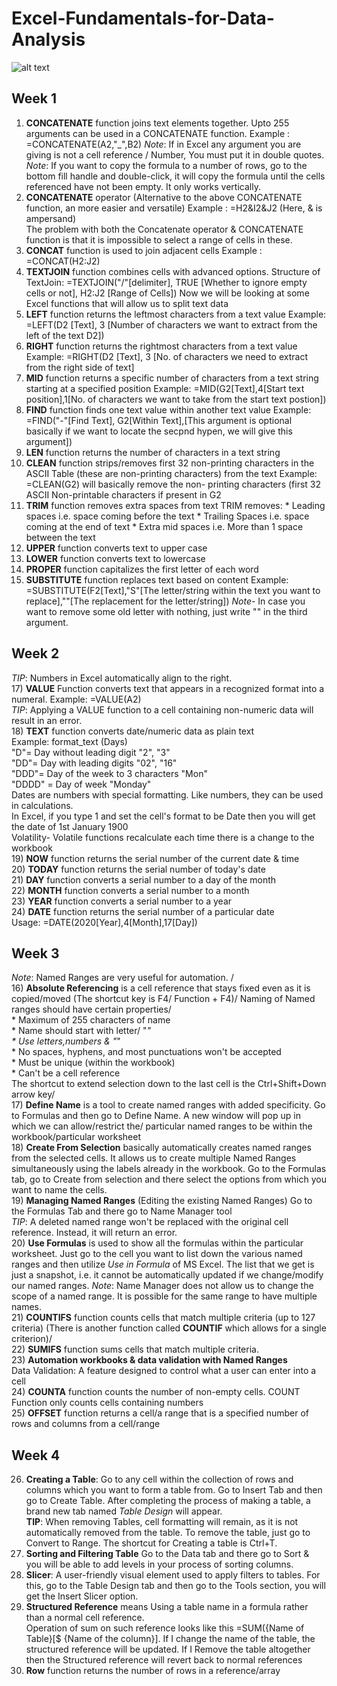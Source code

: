 # Excel-Fundamentals-for-Data-Analysis

![alt text](https://i0.wp.com/knowasap.com/wp-content/uploads/2020/03/EXCEL-d.png?fit=2000%2C1545&ssl=1)
## Week 1

1) **CONCATENATE** function joins text elements together. Upto 255 arguments can be used in a CONCATENATE function.
   Example : =CONCATENATE(A2,"_",B2)
   _Note_: If in Excel any argument you are giving is not a cell reference / Number, You must put it in double quotes.
   _Note_: If you want to copy the formula to a number of rows, go to the bottom fill handle and double-click, it will copy the formula until the cells referenced have not 
           been empty. It only works vertically. 
2) **CONCATENATE** operator (Alternative to the above CONCATENATE function, an more easier and versatile) 
     Example : =H2&I2&J2   (Here, & is ampersand) \
  The problem with both the Concatenate operator & CONCATENATE function is that it is impossible to select a range of cells in these. 
3) **CONCAT** function is used to join adjacent cells 
   Example : =CONCAT(H2:J2) 
4) **TEXTJOIN** function combines cells with advanced options. 
  Structure of TextJoin: =TEXTJOIN("/"[delimiter], TRUE [Whether to ignore empty cells or not], H2:J2 [Range of Cells])
  Now we will be looking at some Excel functions that will allow us to split text data 
6) **LEFT** function returns the leftmost characters from a text value 
   Example: =LEFT(D2 [Text], 3 [Number of characters we want to extract from the left of the text D2]) 
7) **RIGHT** function returns the rightmost characters from a text value 
   Example: =RIGHT(D2 [Text], 3 [No. of characters we need to extract from the right side of text] 
8) **MID** function returns a specific number of characters from a text string starting at a specified position
   Example: =MID(G2[Text],4[Start text position],1[No. of characters we want to take from the start text postion]) 
9) **FIND** function finds one text value within another text value
   Example: =FIND("-"[Find Text], G2[Within Text],[This argument is optional basically if we want to locate the secpnd hypen, we will give this argument])
10) **LEN** function returns the number of characters in a text string
11) **CLEAN** function strips/removes first 32 non-printing characters in the ASCII Table (these are non-printing characters) from the text
Example: =CLEAN(G2) will basically remove the non- printing characters (first 32 ASCII Non-printable characters if present in G2
12) **TRIM** function removes extra spaces from text
    TRIM removes:
         * Leading spaces i.e. space coming before the 
           text
         * Trailing Spaces i.e. space coming at the end of 
           text
         * Extra mid spaces i.e. More than 1 space 
           between the text
13) **UPPER** function converts text to upper case
14) **LOWER** function converts text to lowercase
15) **PROPER** function capitalizes the first letter of 
    each word
16) **SUBSTITUTE** function replaces text based on 
    content
    Example: =SUBSTITUTE(F2[Text],"S"[The letter/string within the text you want to replace],""[The replacement for the letter/string])
    *Note*- In case you want to remove some old letter with nothing, just write "" in the third argument.
## Week 2
*TIP*: Numbers in Excel automatically align to the right.
<br>
17) **VALUE** Function converts text that appears in a recognized format into a numeral.
    Example: =VALUE(A2)
<br>
*TIP*: Applying a VALUE function to a cell containing non-numeric data will result in an error.
<br>
18) **TEXT** function converts date/numeric data as plain text <br>
    Example: format_text (Days) <br>
             "D"= Day without leading digit  "2", "3"   <br>
             "DD"= Day with leading digits   "02", "16" <br>
             "DDD"= Day of the week to 3 characters "Mon" <br>
             "DDDD" = Day of week "Monday"  <br>
   Dates are numbers with special formatting. Like numbers, they can be used in calculations. <br>
   In Excel, if you type 1 and set the cell's format to be Date then you will get the date of 1st January 1900  <br>
   Volatility- Volatile functions recalculate each time there is a change to the workbook   <br>
19) **NOW** function returns the serial number of the current date & time <br>
20) **TODAY** function returns the serial number of today's date <br>
21) **DAY** function converts a serial number to a day of the month  <br>
22) **MONTH** function converts a serial number to a month <br>
23) **YEAR** function converts a serial number to a year <br>
24) **DATE** function returns the serial number of a particular date <br>
   Usage: =DATE(2020[Year],4[Month],17[Day]) <br>
   
## Week 3
*Note*: Named Ranges are very useful for automation. / <br>
16) **Absolute Referencing** is a cell reference that stays fixed even as it is copied/moved (The shortcut key is F4/ Function + F4)/
Naming of Named ranges should have certain properties/ <br>
      * Maximum of 255 characters of name <br>
      * Name should start with letter/ "_" <br>
      * Use letters,numbers & "_" <br>
      * No spaces, hyphens, and most punctuations won't 
        be accepted <br>
      * Must be unique (within the workbook) <br>
      * Can't be a cell reference <br>
The shortcut to extend selection down to the last cell is the Ctrl+Shift+Down arrow key/ <br>
17) **Define Name** is a tool to create named ranges with added specificity. Go to Formulas and then go to Define Name. A new window will pop up in which we can allow/restrict the/ particular named ranges to be within the workbook/particular worksheet
<br>
18) **Create From Selection** basically automatically creates named ranges from the selected cells. It allows us to create multiple Named Ranges simultaneously using the labels already in the workbook. Go to the Formulas tab, go to Create from selection and there select the options from which you want to name the cells. <br>
19) **Managing Named Ranges** (Editing the existing Named Ranges) Go to the Formulas Tab and there go to Name Manager tool  <br>
*TIP*: A deleted named range won't be replaced with the original cell reference. Instead, it will return an error. <br>
20) **Use Formulas** is used to show all the formulas within the particular worksheet. Just go to the cell you want to list down the various named ranges and then utilize *Use in Formula* of MS Excel. The list that we get is just a snapshot, i.e. it cannot be automatically updated if we change/modify our named ranges. 
*Note*: Name Manager does not allow us to change the scope of a named range. It is possible for the same range to have multiple names. <br>
21) **COUNTIFS** function counts cells that match multiple criteria (up to 127 criteria) (There is another function called **COUNTIF** which allows for a single criterion)/ <br>
22) **SUMIFS** function sums cells that match multiple criteria. <br>
23) **Automation workbooks & data validation with Named Ranges** <br>
    Data Validation: A feature designed to control what a user can enter into a cell <br>
24) **COUNTA** function counts the number of non-empty cells. COUNT Function only counts cells containing numbers <br>
25) **OFFSET** function returns a cell/a range that is a specified number of rows and columns from a cell/range <br>
## Week 4
26) **Creating a Table**: Go to any cell within the collection of rows and columns which you want to form a table from. Go to Insert Tab and then go to Create Table. After completing the process of making a table, a brand new tab named *Table Design* will appear. <br>
**TIP**: When removing Tables, cell formatting will remain, as it is not automatically removed from the table. To remove the table, just go to Convert to Range.
The shortcut for Creating a table is Ctrl+T. <br>
27) **Sorting and Filtering Table** Go to the Data tab and there go to Sort & you will be able to add levels in your process of sorting columns. <br>
28) **Slicer**: A user-friendly visual element used to apply filters to tables. For this, go to the Table Design tab and then go to the Tools section, you will get the Insert Slicer option. <br>
29) **Structured Reference** means Using a table name in a formula rather than a normal cell reference. <br>
    Operation of sum on such reference looks like this =SUM({Name of Table}[$ {Name of the column}]. If I change the name of the table, the structured reference will be updated. If I 
    Remove the table altogether then the Structured reference will revert back to normal references <br>
30) **Row** function returns the number of rows in a reference/array <br>

   
